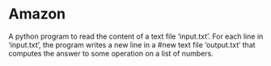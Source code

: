 # Amazon

A python program to read the content of a text file ‘input.txt’. For each line in ‘input.txt’, the program writes a new line in a
#new text file ‘output.txt’ that computes the answer to some operation on a list of numbers.
